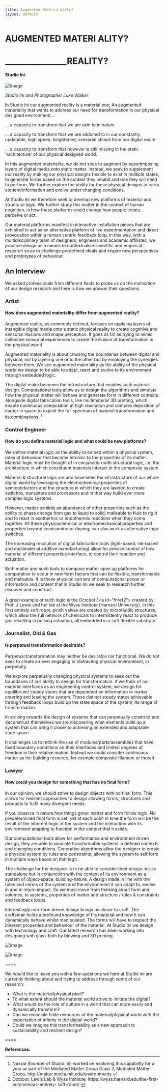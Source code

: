 ```yaml
---
title: Augmented Materia ality?
layout: default
---
```


# AUGMENTED MATERI ALITY?
# _______________REALITY?

#### Studio Ini

![Image](Images/28_ARR_Image1.jpg)

*Studio Ini and Photographer Luke Walker*

In Studio Ini our augmented reality is a material one; An augmented materiality that wants to address our need for transformation in our physical designed environment....

... a capacity to transform that we are akin to in nature

... a capacity to transform that we are addicted to in our constantly updatable, high speed, heightened, sensorial stimuli from our digital realm.

 ... a capacity to transform that however is still missing in the static 'architecture' of our physical designed world.

In this augmented materiality, we do not seek to augment by superimposing layers of digital media onto static matter. Instead, we seek to supplement our reality by making our physical designs flexible to exist in multiple states, to generate forms based on the context they inhabit and role they will need to perform. We further explore the ability for these physical designs to carry content/information and evolve under changing conditions.

At Studio Ini we therefore seek to develop new platforms of material and structural logic. We further study this matter in the context of human cognition, in how these platforms could change how people create, perceive or act. 

Our material platforms manifest in interactive installation pieces that are exhibited to act as an alternative platform of live experimentation and direct provocation within a human centric feedback loop. In this way, with a multidisciplinary team of designers, engineers and academic affiliates, we practice design as a means to contextualise scientific and empirical research so as to challenge predefined ideals and inspire new perspectives and prototypes of
behaviour.

## An Interview

We asked professionals from different fields to probe us on the motivation of our design
 research and here is how we answer their questions.

### Artist

#### How does augmented materiality differ from augmented reality?

Augmented reality, as commonly defined, focuses on applying layers of intangible digital media onto a static physical reality to create cognitive and sensorial illusions and shape perception. It goes as far as trying to mimic collective sensorial experiences to create the illusion of transformation in the physical world.

Augmented materiality is about crossing the boundaries between digital and physical, not by layering one onto the other but by employing the synergies between them. We see augmented materiality as the ability of the physical world we design to be able to adapt, react and evolve to its environment through embedded logic.

The digital realm becomes the infrastructure that enables such material design.
Computational tools allow us to design the algorithms and simulate how the physical matter will behave and generate form in different contexts. Alongside digital fabrication tools, like
multimaterial 3D printing, which enable continuous composition at high resolution and complex deposition of matter in space to exploit the full spectrum of material transformation and its combinations. [<sup>1</sup>](#fn1)<a id="fnref1"></a>

### Control Engineer

#### How do you define material logic and what could be new platforms?

We define material logic as the ability to embed within a physical system, rules of behaviour that become intrinsic to the properties of its matter. Material logic must be thought of in conjunction with structural logic, i.e. the architecture in which constituent materials interact in the composite system.

Material & structural logic are and have been the infrastructure of our whole digital world by leveraging the electrochemical properties of semiconductors and the structure in which they are layered to create switches, transistors and processors and in that way build ever more complex logic systems.

However, matter exhibits an abundance of other properties such as the ability to phase change from gas to liquid to solid, malleable to fluid to rigid and to react in exothermic or endothermic reactions when they come together. All these physicochemical or electromechanical properties and properties beyond semiconductor doping, can also work as alternative logic switches.

The increasing resolution of digital fabrication tools (light-based, ink-based and multimaterial additive manufacturing) allow for precise control of how material of different properties interface, to control their reaction and actuation.

Both matter and such tools to compose matter open up platforms for computation to occur in new form factors that can be flexible, transformable and malleable. It is these physical carriers of computational power or information and content that in Studio Ini we seek to research further, discover and construct.

A great example of such logic is the Octobot [<sup>2</sup>](#fn2)<a id="fnref2”></a> created by Prof. J Lewis and her lab at the Wyss Institute (Harvard University). In this first entirely soft robot, pinch valves are created by microfluidic structures, which allow the full network of chemicals to intermittently react to produce gas resulting in pulsing actuation, all embedded in a soft flexible substrate.

### Journalist, Old & Gas

#### Is perpetual transformation desirable?

Perpetual transformation may neither be desirable nor functional. We do not seek to create an ever engaging or distracting physical environment, in perpetuity.

We explore perpetually changing physical systems to seek out the boundaries of our ability to design for transformation. If we think of our material interfaces as an engineering control
system, we design for equilibrium/ steady states that are dependent on information or matter entering and leaving the system. These distinct steady states achievable through feedback
loops build up the state space of the system, its range of transformation.

In striving towards the design of systems that can perpetually construct and deconstruct themselves we are discovering what elements build up a system that can bring it closer to achieving an extended and adaptable state space.

It challenges us to rethink the use of modules/parts/assemblies that have fixed boundary conditions on their interfaces and limited degrees of freedom in their relative motion. Instead we could consider continuous matter as the building resource, for example composite filament or thread.

### Lawyer

#### How could you design for something that has no final form?

In our opinion, we should strive to design objects with no final form. This allows for resilient approaches to design allowing forms, structures and products to fulfil many divergent needs.

If you observe in nature how things grow: matter and form follow logic. No predetermined final form is set, yet at each point in time the form will be the result of the inherent logic of the system and the interaction with its environment adapting to function in the context that it exists.

Our computational tools allow for performance and environment driven design, they are able to simulate transformable systems in defined contexts and changing conditions. Generative algorithms allow the designer to create a physical system by rules and constraints, allowing the system to self form in multiple ways based on that logic.

The challenge for the designer is to be able to consider their design not as standalone but in conjunction with the context of its environment as a system of object-space, building-nature.
A design made in line with the rules and norms of the system and the environment it can adapt to, evolve in and in return impact. So we must move from thinking about form and volumes, to systems, properties of matter and structure / rules & constraints and feedback loops.

Interestingly non-form driven design brings us closer to craft. The craftsman holds a profound
knowledge of his material and how it can dynamically behave whilst manipulated. The forms
will have to respect the inherent properties and behaviour of the material. At Studio Ini we
design with technology and craft. Our latest research has been working into designing with
glass both by blowing and 3D printing.

![Image](Images/28_ARR_Image2.jpg)

![Image](Images/28_ARR_Image3.jpg)

====

We would like to leave you with a few questions we here at Studio Ini are currently thinking about and trying to address through some of our research:

- What is the material/physical pixel?
- To what extent should the material world strive to imitate the digital?
- What would be the role of culture in a world that can more easily and dynamically transform?
- Can we reconcile finite resources of the material/physical world with the expectation of infinity in the digital world?
- Could we imagine this transformability as a new approach to sustainability and resilient design?

====

**References:**
<hr>
<ol>
<li id="fn1">Nassia (founder of Studio Ini) worked on exploring this capability for a year as part of the Mediated Matter Group Glass II, Mediated Matter Group, http://matter.media.mit.edu/environments <a href="#fnref1">↩</a></li>
<li id="fn2">Octobot, Lewis Lab & Wyss Institute, https://wyss.harvard.edu/the-first-autonomous-entirely- soft-robot/ <a href="#fnref2">↩</a></li>
</ol>
